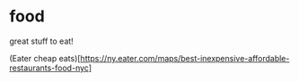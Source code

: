 # food
great stuff to eat!

(Eater cheap eats)[https://ny.eater.com/maps/best-inexpensive-affordable-restaurants-food-nyc]
